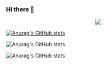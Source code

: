 ### Hi there 👋

<div align="center"> <img src="https://metrics.lecoq.io/sun0225SUN?template=classic&config.timezone=Asia%2FShanghai"> </div>

[![Anurag's GitHub stats](https://github-readme-stats.vercel.app/api?username=XBZZS)](https://github.com/anuraghazra/github-readme-stats)

![Anurag's GitHub stats](https://github-readme-stats.vercel.app/api?username=XBZZS&show_icons=true)

![Anurag's GitHub stats](https://github-readme-stats.vercel.app/api?username=XBZZS&show_icons=true&theme=radical)

<!--
**XBZZS/XBZZS** is a ✨ _special_ ✨ repository because its `README.md` (this file) appears on your GitHub profile.

Here are some ideas to get you started:

- 🔭 I’m currently working on ...
- 🌱 I’m currently learning ...
- 👯 I’m looking to collaborate on ...
- 🤔 I’m looking for help with ...
- 💬 Ask me about ...
- 📫 How to reach me: ...
- 😄 Pronouns: ...
- ⚡ Fun fact: ...
-->
